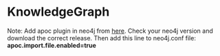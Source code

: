 # KnowledgeGraph
Note:
Add apoc plugin in neo4j from [here](https://github.com/neo4j-contrib/neo4j-apoc-procedures/). Check your neo4j version and download the correct release.
Then add this line to neo4j.conf file: **apoc.import.file.enabled=true** 
